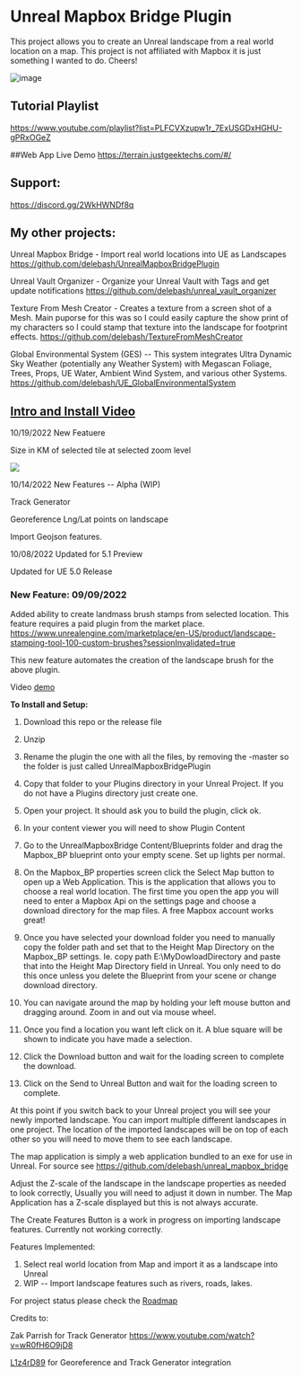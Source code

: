 # Unreal Mapbox Bridge Plugin

This project allows you to create an Unreal landscape from a real world location on a map.
This project is not affiliated with Mapbox it is just something I wanted to do. Cheers!



![image](https://user-images.githubusercontent.com/2220160/177798094-7e1b613d-7f27-402d-b966-5a07288cf6b8.png)

## Tutorial Playlist
https://www.youtube.com/playlist?list=PLFCVXzupw1r_7ExUSGDxHGHU-gPRxOGeZ

##Web App Live Demo
https://terrain.justgeektechs.com/#/

## Support:
https://discord.gg/2WkHWNDf8q

## My other projects:

Unreal Mapbox Bridge  -  Import real world locations into UE as Landscapes
https://github.com/delebash/UnrealMapboxBridgePlugin

Unreal Vault Organizer -  Organize your Unreal Vault with Tags and get update notifications
https://github.com/delebash/unreal_vault_organizer

Texture From Mesh Creator - Creates a texture from a screen shot of a Mesh.  Main puporse for this was so I could easily capture the show print of my characters so I could stamp that texture into the landscape for footprint effects.
https://github.com/delebash/TextureFromMeshCreator

Global Environmental System (GES) -- This system integrates Ultra Dynamic Sky Weather (potentially any Weather System) with Megascan Foliage, Trees, Props, UE Water, Ambient Wind System, and various other Systems.
https://github.com/delebash/UE_GlobalEnvironmentalSystem


## [Intro and Install Video](https://www.youtube.com/watch?v=wwEDuVmCayU)



10/19/2022 New Featuere

Size in KM of selected tile at selected zoom level

![](Docs/BBSizeInKM.png)

10/14/2022  New Features -- Alpha (WIP)

Track Generator

Georeference Lng/Lat points on landscape

Import Geojson features.



10/08/2022 Updated for 5.1 Preview

Updated for UE 5.0 Release

### New Feature: 09/09/2022

Added ability to create landmass brush stamps from selected location.
This feature requires a paid plugin from the market place.  
https://www.unrealengine.com/marketplace/en-US/product/landscape-stamping-tool-100-custom-brushes?sessionInvalidated=true

This new feature automates the creation of the landscape brush for the above plugin.

Video <a href="https://youtu.be/f33OBh1Xk4c" target="_blank">demo</a> 


**To Install and Setup:**

1) Download this repo or the release file
2) Unzip
3) Rename the plugin the one with all the files, by removing the -master so the folder is just called UnrealMapboxBridgePlugin
4) Copy that folder to your Plugins directory in your Unreal Project.  If you do not have a Plugins directory just create one.
5) Open your project.  It should ask you to build the plugin, click ok.
6) In your content viewer you will need to show Plugin Content
7) Go to the UnrealMapboxBridge Content/Blueprints folder and drag the Mapbox_BP blueprint onto your empty scene.  Set up lights per normal.

8) On the Mapbox_BP properties screen click the Select Map button to open up a Web Application. This is the application that allows you to choose a real world location.  The first time you open the app you will need to enter a Mapbox Api on the settings page and choose a download directory for the map files.  A free Mapbox account works great!

9) Once you have selected your download folder you need to manually copy the folder path and set that to the Height Map Directory on the Mapbox_BP settings.  Ie. copy path
E:\\MyDowloadDirectory and paste that into the Height Map Directory field in Unreal.  You only need to do this once unless you delete the Blueprint from your scene or change download directory.

10) You can navigate around the map by holding your left mouse button and dragging around. Zoom in and out via mouse wheel.

10)  Once you find a location you want left click on it.  A blue square will be shown to indicate you have made a selection.

11) Click the Download button and wait for the loading screen to complete the download.

12) Click on the Send to Unreal Button and wait for the loading screen to complete.

At this point if you switch back to your Unreal project you will see your newly imported landscape.  You can import multiple different landscapes in one project.  The location of the imported landscapes will be on top of each other so you will need to move them to see each landscape.

The map application is simply a web application bundled to an exe for use in Unreal.  For source see https://github.com/delebash/unreal_mapbox_bridge

Adjust the Z-scale of the landscape in the landscape properties as needed to look correctly, Usually you will need to adjust it down in number.  The Map Application has a Z-scale displayed but this is not always accurate. 

The Create Features Button is a work in progress on importing landscape features.  Currently not working correctly.


Features Implemented:

1) Select real world location from Map and import it as a landscape into Unreal
2) WIP --  Import landscape features such as rivers, roads, lakes.

For project status please check the <a href="https://trello.com/b/7jXYlo13/unreal-mapbox-bridge" target="_blank">Roadmap</a>


Credits to:

Zak Parrish for Track Generator https://www.youtube.com/watch?v=wR0fH6O9jD8

[L1z4rD89](https://forums.unrealengine.com/u/L1z4rD89) for Georeference and Track Generator integration 
